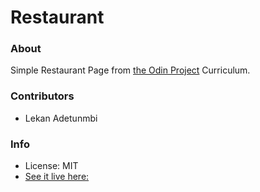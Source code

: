 # Restaurant

### About

Simple Restaurant Page from [the Odin Project](https://www.theodinproject.com/paths/full-stack-javascript/courses/javascript/lessons/restaurant-page) Curriculum.

### Contributors

* Lekan Adetunmbi

### Info

* License: MIT
* [See it live here:](https://pollaroid.net/restaurant)